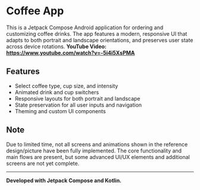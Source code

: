 # Coffee App

This is a Jetpack Compose Android application for ordering and customizing coffee drinks. The app features a modern, responsive UI that adapts to both portrait and landscape orientations, and preserves user state across device rotations.
**YouTube Video: https://www.youtube.com/watch?v=-5i4i5XsPMA** 
## Features
- Select coffee type, cup size, and intensity
- Animated drink and cup switchers
- Responsive layouts for both portrait and landscape
- State preservation for all user inputs and navigation
- Theming and custom UI components

## Note
Due to limited time, not all screens and animations shown in the reference design/picture have been fully implemented. The core functionality and main flows are present, but some advanced UI/UX elements and additional screens are not yet complete.

---

**Developed with Jetpack Compose and Kotlin.** 
